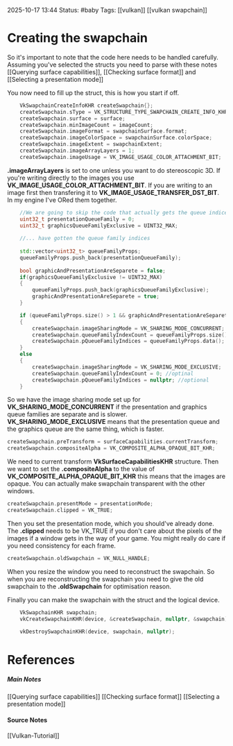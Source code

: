 2025-10-17 13:44
Status: #baby 
Tags: [[vulkan]] [[vulkan swapchain]]
# Creating the swapchain

So it's important to note that the code here needs to be handled carefully. Assuming you've selected the structs you need to parse with these notes [[Querying surface capabilities]],
[[Checking surface format]] and [[Selecting a presentation mode]]

You now need to fill up the struct, this is how you start if off.

```c++
	VkSwapchainCreateInfoKHR createSwapchain{};
	createSwapchain.sType = VK_STRUCTURE_TYPE_SWAPCHAIN_CREATE_INFO_KHR;
	createSwapchain.surface = surface;
	createSwapchain.minImageCount = imageCount;
	createSwapchain.imageFormat = swapchainSurface.format;
	createSwapchain.imageColorSpace = swapchainSurface.colorSpace;
	createSwapchain.imageExtent = swapchainExtent;
	createSwapchain.imageArrayLayers = 1;
	createSwapchain.imageUsage = VK_IMAGE_USAGE_COLOR_ATTACHMENT_BIT;
```

**.imageArrayLayers** is set to one unless you want to do stereoscopic 3D. If you're writing directly to the images you use **VK_IMAGE_USAGE_COLOR_ATTACHMENT_BIT**. If you are writing to an image first then transfering it to **VK_IMAGE_USAGE_TRANSFER_DST_BIT**. In my engine I've ORed them together.

```c++
	//We are going to skip the code that actually gets the queue indices to keepe the code simple.
	uint32_t presentationQueueFamily = 0;
	uint32_t graphicsQueueFamilyExclusive = UINT32_MAX;
	
	//... have gotten the queue family indices 
	
	std::vector<uint32_t> queueFamilyProps;
	queueFamilyProps.push_back(presentationQueueFamily);
	
	bool graphicAndPresentationAreSeparete = false; 
	if(graphicsQueueFamilyExclusive != UINT32_MAX)
	{
		queueFamilyProps.push_back(graphicsQueueFamilyExclusive);
		graphicAndPresentationAreSeparete = true;
	}

	if (queueFamilyProps.size() > 1 && graphicAndPresentationAreSeparete)
	{
		createSwapchain.imageSharingMode = VK_SHARING_MODE_CONCURRENT;
		createSwapchain.queueFamilyIndexCount = queueFamilyProps.size();
		createSwapchain.pQueueFamilyIndices = queueFamilyProps.data();
	}
	else 
	{
		createSwapchain.imageSharingMode = VK_SHARING_MODE_EXCLUSIVE;
		createSwapchain.queueFamilyIndexCount = 0; //optinal
		createSwapchain.pQueueFamilyIndices = nullptr; //optional
	}
```

So we have the image sharing mode set up for **VK_SHARING_MODE_CONCURRENT** if the presentation and graphics queue families are separate and is slower.  **VK_SHARING_MODE_EXCLUSIVE** means that the presentation queue and the graphics queue are the same thing, which is faster. 

```c++
createSwapchain.preTransform = surfaceCapabilities.currentTransform;
createSwapchain.compositeAlpha = VK_COMPOSITE_ALPHA_OPAQUE_BIT_KHR;
```

We need to current transform **VkSurfaceCapabilitiesKHR** structure. Then we want to set the **.compositeAlpha** to the value of **VK_COMPOSITE_ALPHA_OPAQUE_BIT_KHR** this means that the images are opaque. You can actually make swapchain transparent with the other windows.

```c++
createSwapchain.presentMode = presentationMode;
createSwapchain.clipped = VK_TRUE;
```

Then you set the presentation mode, which you should've already done. The **.clipped** needs to be VK_TRUE if you don't care about the pixels of the images if a window gets in the way of your game. You might really do care if you need consistency for each frame. 

```c++
createSwapchain.oldSwapchain = VK_NULL_HANDLE;
```

When you resize the window you need to reconstruct the swapchain. So when you are reconstructing the swapchain you need to give the old swapchain to the **.oldSwapchain** for optimisation reason.

Finally you can make the swapchain with the struct and the logical device.

```c++
	VkSwapchainKHR swapchain;
	vkCreateSwapchainKHR(device, &createSwapchain, nullptr, &swapchain);
	
	vkDestroySwapchainKHR(device, swapchain, nullptr);
```
# References
##### Main Notes
[[Querying surface capabilities]]
[[Checking surface format]]
[[Selecting a presentation mode]]
#### Source Notes
[[Vulkan-Tutorial]]